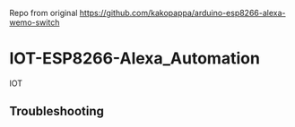 Repo from original https://github.com/kakopappa/arduino-esp8266-alexa-wemo-switch

# IOT-ESP8266-Alexa_Automation
IOT

## Troubleshooting
